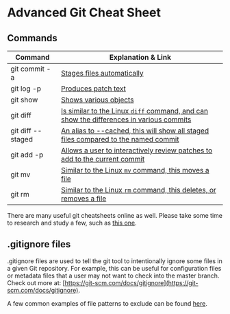 # Advanced Git Cheat Sheet

## Commands

| Command           | Explanation & Link                                                                                                           |
|-------------------|------------------------------------------------------------------------------------------------------------------------------|
| git commit -a     | [Stages files automatically](https://git-scm.com/docs/git-commit#Documentation/git-commit.txt---all)                         |
| git log -p        | [Produces patch text](https://git-scm.com/docs/git-log#_generating_patch_text_with_p)                                        |
| git show          | [Shows various objects](https://git-scm.com/docs/git-show)                                                                   |
| git diff          | [Is similar to the Linux `diff` command, and can show the differences in various commits](https://git-scm.com/docs/git-diff) |
| git diff --staged | [An alias to --cached, this will show all staged files compared to the named commit](https://git-scm.com/docs/git-diff)      |
| git add -p        | [Allows a user to interactively review patches to add to the current commit](https://git-scm.com/docs/git-add)               |
| git mv            | [Similar to the Linux `mv` command, this moves a file](https://git-scm.com/docs/git-mv)                                      |
| git rm            | [Similar to the Linux `rm` command, this deletes, or removes a file](https://git-scm.com/docs/git-rm)                        |

There are many useful git cheatsheets online as well. Please take some time to research and study a few, such as [this one](https://github.github.com/training-kit/downloads/github-git-cheat-sheet.pdf).

## .gitignore files

.gitignore files are used to tell the git tool to intentionally ignore some files in a given Git repository. For example, this can be useful for configuration files or metadata files that a user may not want to check into the master branch. Check out more at: [https://git-scm.com/docs/gitignore](https://git-scm.com/docs/gitignore).

A few common examples of file patterns to exclude can be found [here](https://gist.github.com/octocat/9257657).
